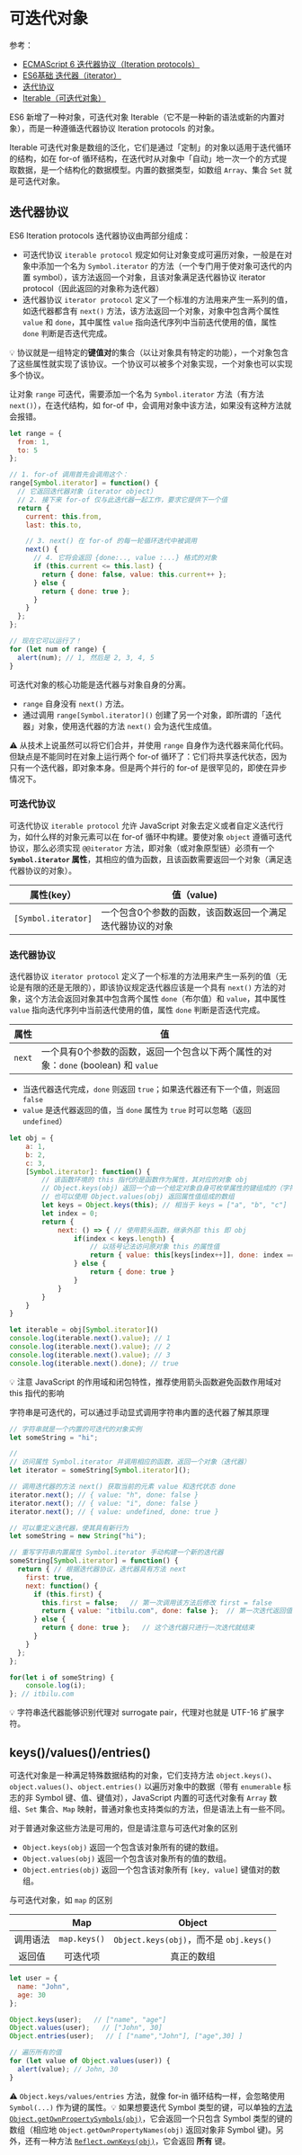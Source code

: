# 可迭代对象
参考：

* [ECMAScript 6 迭代器协议（Iteration protocols）](https://itbilu.com/javascript/js/VkracPYfe.html)
* [ ES6基础 迭代器（iterator）](https://cloud.tencent.com/developer/article/1446889)
* [迭代协议](https://testudy.cc/tech/2017/05/30/iteration-protocols.html)
* [Iterable（可迭代对象）](https://zh.javascript.info/iterable)

ES6 新增了一种对象，可迭代对象 Iterable（它不是一种新的语法或新的内置对象），而是一种遵循迭代器协议 Iteration protocols 的对象。

Iterable 可迭代对象是数组的泛化，它们是通过「定制」的对象以适用于迭代循环的结构，如在 for-of 循环结构，在迭代时从对象中「自动」地一次一个的方式提取数据，是一个结构化的数据模型。内置的数据类型，如数组 `Array`、集合 `Set` 就是可迭代对象。

## 迭代器协议
ES6  Iteration protocols 迭代器协议由两部分组成：

* 可迭代协议 `iterable protocol` 规定如何让对象变成可遍历对象，一般是在对象中添加一个名为 `Symbol.iterator` 的方法（一个专门用于使对象可迭代的内置 symbol），该方法返回一个对象，且该对象满足迭代器协议 iterator protocol（因此返回的对象称为迭代器）
* 迭代器协议 `iterator protocol` 定义了一个标准的方法用来产生一系列的值，如迭代器都含有 `next()` 方法，该方法返回一个对象，对象中包含两个属性 `value` 和 `done`，其中属性 `value` 指向迭代序列中当前迭代使用的值，属性 `done` 判断是否迭代完成。

:bulb: 协议就是一组特定的**键值对**的集合（以让对象具有特定的功能），一个对象包含了这些属性就实现了该协议。一个协议可以被多个对象实现，一个对象也可以实现多个协议。

让对象 `range` 可迭代，需要添加一个名为 `Symbol.iterator` 方法（有方法 `next()`），在迭代结构，如 for-of 中，会调用对象中该方法，如果没有这种方法就会报错。

```js
let range = {
  from: 1,
  to: 5
};

// 1. for-of 调用首先会调用这个：
range[Symbol.iterator] = function() {
  // 它返回迭代器对象（iterator object）
  // 2. 接下来 for-of 仅与此迭代器一起工作，要求它提供下一个值
  return {
    current: this.from,
    last: this.to,

    // 3. next() 在 for-of 的每一轮循环迭代中被调用
    next() {
      // 4. 它将会返回 {done:.., value :...} 格式的对象
      if (this.current <= this.last) {
        return { done: false, value: this.current++ };
      } else {
        return { done: true };
      }
    }
  };
};

// 现在它可以运行了！
for (let num of range) {
  alert(num); // 1, 然后是 2, 3, 4, 5
}
```

可迭代对象的核心功能是迭代器与对象自身的分离。
- `range` 自身没有 `next()` 方法。
- 通过调用 `range[Symbol.iterator]()` 创建了另一个对象，即所谓的「迭代器」对象，使用迭代器的方法  `next()` 会为迭代生成值。

:warning: 从技术上说虽然可以将它们合并，并使用 `range` 自身作为迭代器来简化代码。但缺点是不能同时在对象上运行两个 for-of 循环了：它们将共享迭代状态，因为只有一个迭代器，即对象本身。但是两个并行的 for-of 是很罕见的，即使在异步情况下。

### 可迭代协议
可迭代协议 `iterable protocol` 允许 JavaScript 对象去定义或者自定义迭代行为，如什么样的对象元素可以在 for-of 循环中构建。要使对象 `object` 遵循可迭代协议，那么必须实现 `@@iterator` 方法，即对象（或对象原型链）必须有一个 **`Symbol.iterator` 属性**，其相应的值为函数，且该函数需要返回一个对象（满足迭代器协议的对象）。

|     属性(key）      |                      值（value)                       |
| ------------------- | ----------------------------------------------------- |
| `[Symbol.iterator]` | 一个包含0个参数的函数，该函数返回一个满足迭代器协议的对象 |

### 迭代器协议
迭代器协议 `iterator protocol` 定义了一个标准的方法用来产生一系列的值（无论是有限的还是无限的），即该协议规定迭代器应该是一个具有 `next()` 方法的对象，这个方法会返回对象其中包含两个属性 `done`（布尔值）和 `value`，其中属性 `value` 指向迭代序列中当前迭代使用的值，属性 `done` 判断是否迭代完成。

|  属性  |                                       值                                       |
| ------ | ------------------------------------------------------------------------------ |
| `next` | 一个具有0个参数的函数，返回一个包含以下两个属性的对象：`done` (boolean) 和 `value` |

* 当迭代器迭代完成，`done` 则返回 `true`；如果迭代器还有下一个值，则返回 `false`
* `value` 是迭代器返回的值，当 `done` 属性为 `true` 时可以忽略（返回 `undefined`）


```js
let obj = {
    a: 1,
    b: 2,
    c: 3,
    [Symbol.iterator]: function() {
        // 该函数环境的 this 指代的是函数作为属性，其对应的对象 obj
        // Object.keys(obj) 返回一个由一个给定对象自身可枚举属性的键组成的（字符串）数组
        // 也可以使用 Object.values(obj) 返回属性值组成的数组
        let keys = Object.keys(this); // 相当于 keys = ["a", "b", "c"]
        let index = 0;
        return {
            next: () => { // 使用箭头函数，继承外部 this 即 obj
                if(index < keys.length) {
                    // 以括号记法访问原对象 this 的属性值
                    return { value: this[keys[index++]], done: index === keys.length-1 ? true:false }
                } else {
                    return { done: true }
                }
            }
        }
    }
}

let iterable = obj[Symbol.iterator]()
console.log(iterable.next().value); // 1
console.log(iterable.next().value); // 2
console.log(iterable.next().value); // 3
console.log(iterable.next().done); // true
```
:bulb: 注意 JavaScript 的作用域和闭包特性，推荐使用箭头函数避免函数作用域对 this 指代的影响

字符串是可迭代的，可以通过手动显式调用字符串内置的迭代器了解其原理

```js
// 字符串就是一个内置的可迭代的对象实例
let someString = "hi";

//
// 访问属性 Symbol.iterator 并调用相应的函数，返回一个对象（迭代器）
let iterator = someString[Symbol.iterator]();

// 调用迭代器的方法 next() 获取当前的元素 value 和迭代状态 done
iterator.next(); // { value: "h", done: false }
iterator.next(); // { value: "i", done: false }
iterator.next(); // { value: undefined, done: true }

// 可以重定义迭代器，使其具有新行为
let someString = new String("hi");

// 重写字符串内置属性 Symbol.iterator 手动构建一个新的迭代器
someString[Symbol.iterator] = function() {
  return { // 根据迭代器协议，迭代器具有方法 next
    first: true,
    next: function() {
      if (this.first) {
        this.first = false;   // 第一次调用该方法后修改 first = false
        return { value: "itbilu.com", done: false };  // 第一次迭代返回值为 itbilu.com
      } else {
        return { done: true };   // 这个迭代器只进行一次迭代就结束
      }
    }
  };
};

for(let i of someString) {
    console.log(i);
}; // itbilu.com
```

:bulb: 字符串迭代器能够识别代理对 surrogate pair，代理对也就是 UTF-16 扩展字符。

## keys()/values()/entries()
可迭代对象是一种满足特殊数据结构的对象，它们支持方法 `object.keys()`、`object.values()`、`object.entries()` 以遍历对象中的数据（带有 `enumerable` 标志的非 Symbol 键、值、键值对），JavaScript 内置的可迭代对象有 `Array` 数组、`Set` 集合、`Map` 映射，普通对象也支持类似的方法，但是语法上有一些不同。

对于普通对象这些方法是可用的，但是请注意与可迭代对象的区别

- `Object.keys(obj)` 返回一个包含该对象所有的键的数组。
- `Object.values(obj)` 返回一个包含该对象所有的值的数组。
- `Object.entries(obj)` 返回一个包含该对象所有 `[key, value]` 键值对的数组。

与可迭代对象，如 `map` 的区别

|              |       Map        |                           Object                           |
| :----------: | :------------------: | :------------------------------------------------------------: |
| 调用语法 | `map.keys()` | `Object.keys(obj)`，而不是 `obj.keys()` |
|  返回值   |     可迭代项     |                        真正的数组                         |

```js
let user = {
  name: "John",
  age: 30
};

Object.keys(user);   // ["name", "age"]
Object.values(user);   // ["John", 30]
Object.entries(user);   // [ ["name","John"], ["age",30] ]

// 遍历所有的值
for (let value of Object.values(user)) {
  alert(value); // John, 30
}
```

:warning: `Object.keys/values/entries` 方法，就像 for-in 循环结构一样，会忽略使用 `Symbol(...)` 作为键的属性。:bulb: 如果想要迭代 Symbol 类型的键，可以单独的[方法 `Object.getOwnPropertySymbols(obj)`](https://developer.mozilla.org/zh/docs/Web/JavaScript/Reference/Global_Objects/Object/getOwnPropertySymbols)，它会返回一个只包含 Symbol 类型的键的数组（相应地 `Object.getOwnPropertyNames(obj)` 返回对象非 Symbol 键)。另外，还有一种方法 [`Reflect.ownKeys(obj)`](https://developer.mozilla.org/zh/docs/Web/JavaScript/Reference/Global_Objects/Reflect/ownKeys)，它会返回 **所有** 键。